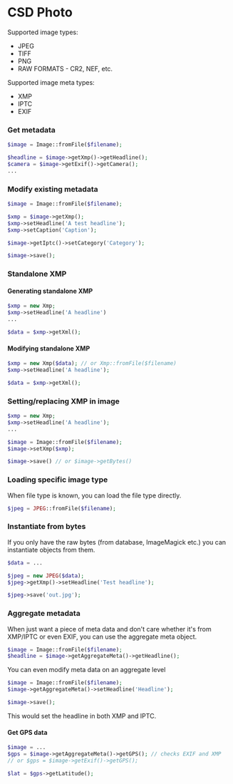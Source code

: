 CSD Photo
=========

Supported image types:
   - JPEG
   - TIFF
   - PNG
   - RAW FORMATS
   	- CR2, NEF, etc.

Supported image meta types:
   - XMP
   - IPTC
   - EXIF

### Get metadata

```php
$image = Image::fromFile($filename);

$headline = $image->getXmp()->getHeadline();
$camera = $image->getExif()->getCamera();
...
```

### Modify existing metadata

```php
$image = Image::fromFile($filename);

$xmp = $image->getXmp();
$xmp->setHeadline('A test headline');
$xmp->setCaption('Caption');

$image->getIptc()->setCategory('Category');

$image->save();
```

### Standalone XMP

#### Generating standalone XMP

```php
$xmp = new Xmp;
$xmp->setHeadline('A headline')
...

$data = $xmp->getXml();
```

#### Modifying standalone XMP

```php
$xmp = new Xmp($data); // or Xmp::fromFile($filename)
$xmp->setHeadline('A headline');

$data = $xmp->getXml();
```

### Setting/replacing XMP in image

```php
$xmp = new Xmp;
$xmp->setHeadline('A headline');
...

$image = Image::fromFile($filename);
$image->setXmp($xmp);

$image->save() // or $image->getBytes()
```

### Loading specific image type

When file type is known, you can load the file type directly.

```php
$jpeg = JPEG::fromFile($filename);
```

### Instantiate from bytes

If you only have the raw bytes (from database, ImageMagick etc.) you can instantiate objects from them.

```php
$data = ...

$jpeg = new JPEG($data);
$jpeg->getXmp()->setHeadline('Test headline');

$jpeg->save('out.jpg');
```

### Aggregate metadata

When just want a piece of meta data and don't care whether it's from XMP/IPTC or even EXIF, you can use the aggregate meta object.

```php
$image = Image::fromFile($filename);
$headline = $image->getAggregateMeta()->getHeadline();
```

You can even modify meta data on an aggregate level

```php
$image = Image::fromFile($filename);
$image->getAggregateMeta()->setHeadline('Headline');

$image->save();
```

This would set the headline in both XMP and IPTC.

#### Get GPS data

```php
$image = ...
$gps = $image->getAggregateMeta()->getGPS(); // checks EXIF and XMP
// or $gps = $image->getExif()->getGPS();

$lat = $gps->getLatitude();
```